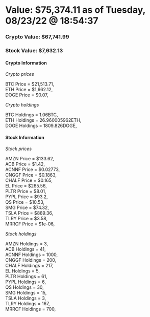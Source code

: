 # Value: $75,374.11 as of Tuesday, 08/23/22 @ 18:54:37 

### Crypto Value: $67,741.99

### Stock Value: $7,632.13

#### Crypto Information 
*Crypto prices* 

BTC Price = $21,513.71,  
ETH Price = $1,662.12,  
DOGE Price = $0.07,  


*Crypto holdings* 

BTC Holdings = 1.06BTC,  
ETH Holdings = 26.960005962ETH,  
DOGE Holdings = 1809.826DOGE,  


#### Stock Information 

*Stock prices* 

AMZN Price = $133.62,  
ACB Price = $1.42,  
ACNNF Price = $0.02773,  
CNGGF Price = $0.1863,  
CHALF Price = $0.165,  
EL Price = $265.56,  
PLTR Price = $8.01,  
PYPL Price = $93.2,  
QS Price = $10.53,  
SMG Price = $74.32,  
TSLA Price = $889.36,  
TLRY Price = $3.58,  
MRRCF Price = $1e-06,  


*Stock holdings* 

AMZN Holdings = 3,  
ACB Holdings = 41,  
ACNNF Holdings = 1000,  
CNGGF Holdings = 200,  
CHALF Holdings = 217,  
EL Holdings = 5,  
PLTR Holdings = 61,  
PYPL Holdings = 6,  
QS Holdings = 30,  
SMG Holdings = 15,  
TSLA Holdings = 3,  
TLRY Holdings = 167,  
MRRCF Holdings = 700,  


